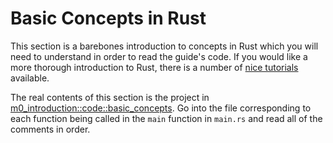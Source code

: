 # Basic Concepts in Rust
This section is a barebones introduction to concepts in Rust which you will need to
understand in order to read the guide's code. If you would like a more thorough introduction to Rust, there is
a number of [nice tutorials][0] available.

The real contents of this section is the project in [m0_introduction::code::basic_concepts][1].
Go into the file corresponding to each function being called in the ```main``` function in ```main.rs```
and read all of the comments in order.

[0]: https://www.rust-lang.org/learn
[1]: https://github.com/absorensen/numbers_go_brrrr/tree/main/m0_introduction/code/basic_concepts
